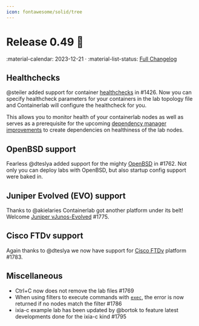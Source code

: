 ```yaml
---
icon: fontawesome/solid/tree
---
```

# Release 0.49 :christmas_tree:

:material-calendar: 2023-12-21 · :material-list-status: [Full Changelog](https://github.com/srl-labs/containerlab/releases)

## Healthchecks

@steiler added support for container [healthchecks](../manual/nodes.md#healthcheck) in #1426. Now you can specify healthcheck parameters for your containers in the lab topology file and Containerlab will configure the healthcheck for you.

This allows you to monitor health of your containerlab nodes as well as serves as a prerequisite for the upcoming [dependency manager improvements](https://github.com/srl-labs/containerlab/pull/1759) to create dependencies on healthiness of the lab nodes.

## OpenBSD support

Fearless @dteslya added support for the mighty [OpenBSD](../manual/kinds/openbsd.md) in #1762. Not only you can deploy labs with OpenBSD, but also startup config support were baked in.

## Juniper Evolved (EVO) support

Thanks to @akielaries Containerlab got another platform under its belt! Welcome [Juniper vJunos-Evolved](../manual/kinds/vr-vjunosevolved.md) #1775.

## Cisco FTDv support

Again thanks to @dteslya we now have support for [Cisco FTDv](../manual/kinds/vr-ftdv.md) platform #1783.

## Miscellaneous

* Ctrl+C now does not remove the lab files #1769
* When using filters to execute commands with [`exec`](../cmd/exec.md), the error is now returned if no nodes match the filter #1786
* ixia-c example lab has been updated by @bortok to feature latest developments done for the ixia-c kind #1795
